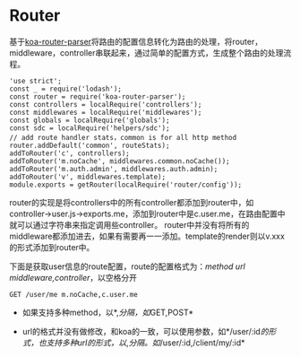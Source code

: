 # Router

基于[koa-router-parser](https://github.com/vicanso/koa-router-parser)将路由的配置信息转化为路由的处理，将router，middleware，controller串联起来，通过简单的配置方式，生成整个路由的处理流程。


```
'use strict';
const _ = require('lodash');
const router = require('koa-router-parser');
const controllers = localRequire('controllers');
const middlewares = localRequire('middlewares');
const globals = localRequire('globals');
const sdc = localRequire('helpers/sdc');
// add route handler stats，common is for all http method
router.addDefault('common', routeStats);
addToRouter('c', controllers);
addToRouter('m.noCache', middlewares.common.noCache());
addToRouter('m.auth.admin', middlewares.auth.admin);
addToRouter('v', middlewares.template);
module.exports = getRouter(localRequire('router/config'));
```

router的实现是将controllers中的所有controller都添加到router中，如controller->user.js->exports.me，添加到router中是c.user.me，在路由配置中就可以通过字符串来指定调用些controller。
router中并没有将所有的middleware都添加进去，如果有需要再一一添加。template的render则以v.xxx的形式添加到router中。

下面是获取user信息的route配置，route的配置格式为：*method url middleware,controller*，以空格分开

```
GET /user/me m.noCache,c.user.me
```

- 如果支持多种method，以*,*分隔，如*GET,POST*

- url的格式并没有做修改，和koa的一致，可以使用参数，如*/user/:id*的形式，也支持多种url的形式，以*,*分隔。如*/user/:id,/client/my/:id*

